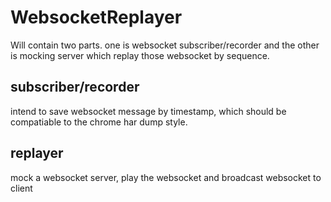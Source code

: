# WebsocketReplayer

Will contain two parts. one is websocket subscriber/recorder and the other is mocking server which replay those websocket by sequence.


## subscriber/recorder

intend to save websocket message by timestamp, which should be compatiable to the chrome har dump style.




## replayer

mock a websocket server, play the websocket and broadcast websocket to client 

